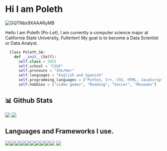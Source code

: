 # Hi I am Poleth

![GQTNbx9XAAARyMB](https://github.com/Poleth-SA/Poleth-SA/assets/112414408/de510fad-36b4-4f9d-a443-3d9e5078398c)

Hello I am Poleth (Po-Let), I am currently a computer science major at California State University, Fullerton! My goal is to become a Data Scientist or Data Analyst.

```python
  Class Poleth_SA:
    def __init__(Self):
      self.class = 2025
      self.school = "CSUF"
      self.pronouns = "She/Her"
      self.languages = "English and Spanish"
      self.programming_languages = ["Python, C++, CSS, HTML, JavaScript, Go, Swift, R, SQL"]
      self.hobbies = ["video games", "Reading", "Soccer", "Museums"]
```

## 📊 Github Stats
<img src="https://github-readme-stats.vercel.app/api?username=Poleth-SA&theme=algolia&show_icons=true&count_private=true">
<img src="https://github-readme-stats.vercel.app/api/top-langs/?username=Poleth-SA&theme=algolia&layout=compact&langs_count=10">

## Languages and Frameworks I use.
<img src="https://img.shields.io/badge/c%23-%23239120.svg?style=for-the-badge&logo=c-sharp&logoColor=white"><img src="https://img.shields.io/badge/html5-%23E34F26.svg?style=for-the-badge&logo=html5&logoColor=white"><img src="https://img.shields.io/badge/javascript-%23323330.svg?style=for-the-badge&logo=javascript&logoColor=%23F7DF1E"><img src="https://img.shields.io/badge/python-3670A0?style=for-the-badge&logo=python&logoColor=ffdd54"><img src="https://img.shields.io/badge/r-%23276DC3.svg?style=for-the-badge&logo=r&logoColor=white"><img src="https://img.shields.io/badge/flask-%23000.svg?style=for-the-badge&logo=flask&logoColor=white"><img src="https://img.shields.io/badge/react-%2320232a.svg?style=for-the-badge&logo=react&logoColor=%2361DAFB"><img src="https://img.shields.io/badge/tailwindcss-%2338B2AC.svg?style=for-the-badge&logo=tailwind-css&logoColor=white"><img src="https://img.shields.io/badge/vuejs-%2335495e.svg?style=for-the-badge&logo=vuedotjs&logoColor=%234FC08D"><img src="https://img.shields.io/badge/django-%23092E20.svg?style=for-the-badge&logo=django&logoColor=white">
<img src="https://komarev.com/ghpvc/?username=Poleth-SA&color=blue">
